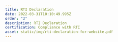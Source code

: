 ```yaml
---
title: RTI Declaration
date: 2022-03-31T10:10:49.995Z
order: "3"
description: RTI Declaration
certification: Compliance with RTI
asset: static/img/rti-declaration-for-website.pdf
---
```

